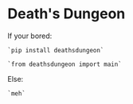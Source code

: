 # Death's Dungeon


If your bored:

    `pip install deathsdungeon`

    `from deathsdungeon import main`

Else:

    `meh`


